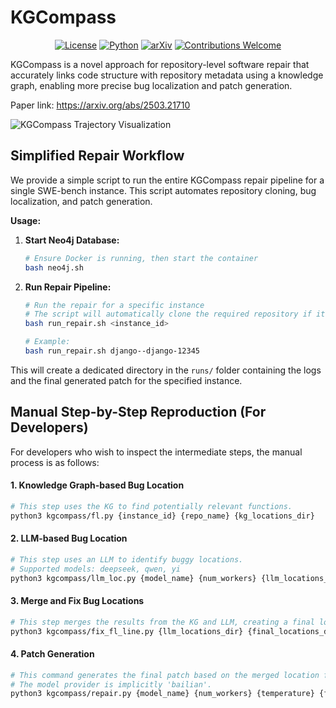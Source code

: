 # KGCompass
<div align="center">

[![License](https://img.shields.io/badge/License-MIT-blue.svg)](LICENSE)
[![Python](https://img.shields.io/badge/Python-3.12+-blue.svg)](https://www.python.org/)
[![arXiv](https://img.shields.io/badge/arXiv-2503.21710-b31b1b.svg)](https://arxiv.org/abs/2503.21710)
[![Contributions Welcome](https://img.shields.io/badge/contributions-welcome-brightgreen.svg?style=flat)](CONTRIBUTING.md)

</div>

KGCompass is a novel approach for repository-level software repair that accurately links code structure with repository metadata using a knowledge graph, enabling more precise bug localization and patch generation.

Paper link: https://arxiv.org/abs/2503.21710

![KGCompass Trajectory Visualization](https://gcdnb.pbrd.co/images/pXnwAe3e5YlQ.png?o=1)

## Simplified Repair Workflow

We provide a simple script to run the entire KGCompass repair pipeline for a single SWE-bench instance. This script automates repository cloning, bug localization, and patch generation.

**Usage:**

1.  **Start Neo4j Database:**
    ```bash
    # Ensure Docker is running, then start the container
    bash neo4j.sh
    ```

2.  **Run Repair Pipeline:**
    ```bash
    # Run the repair for a specific instance
    # The script will automatically clone the required repository if it's not found.
    bash run_repair.sh <instance_id>

    # Example:
    bash run_repair.sh django--django-12345
    ```

This will create a dedicated directory in the `runs/` folder containing the logs and the final generated patch for the specified instance.

## Manual Step-by-Step Reproduction (For Developers)

For developers who wish to inspect the intermediate steps, the manual process is as follows:

#### 1. Knowledge Graph-based Bug Location
```bash
# This step uses the KG to find potentially relevant functions.
python3 kgcompass/fl.py {instance_id} {repo_name} {kg_locations_dir}
```

#### 2. LLM-based Bug Location
```bash
# This step uses an LLM to identify buggy locations.
# Supported models: deepseek, qwen, yi
python3 kgcompass/llm_loc.py {model_name} {num_workers} {llm_locations_dir} --instance_id {instance_id}
```

#### 3. Merge and Fix Bug Locations
```bash
# This step merges the results from the KG and LLM, creating a final location file.
python3 kgcompass/fix_fl_line.py {llm_locations_dir} {final_locations_dir} --instance_id {instance_id}
```

#### 4. Patch Generation
```bash
# This command generates the final patch based on the merged location file.
# The model provider is implicitly 'bailian'.
python3 kgcompass/repair.py {model_name} {num_workers} {temperature} {final_locations_dir} {n_results} --instance_id {instance_id} --output_dir {patch_dir}
```
